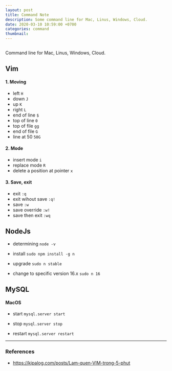 ```yaml
---
layout: post
title: Command Note
description: Some command line for Mac, Linus, Windows, Cloud.
date: 2020-03-10 10:59:00 +0700
categories: command
thumbnail:
---
```


![]()

Command line for Mac, Linus, Windows, Cloud.

## Vim
#### 1. Moving 
- left
```H```
- down 
```J```
- up 
```K```
- right
```L```
- end of line
```$```
- top of line
```0```
- top of file
```gg```
- end of file
```G```
- line at 50
```50G```

#### 2. Mode
- insert mode
```i```
- replace mode
```R```
- delete a position at pointer
```x```

#### 3. Save, exit
- exit
```:q```
- exit wihout save
```:q!```
- save
```:w```
- save override
```:w!```
- save then exit
```:wq```


## NodeJs
- determining
```node -v```

- install
```sudo npm install -g n```

- upgrade
```sudo n stable```

- change to specific version 16.x
```sudo n 16```

## MySQL
#### MacOS
- start
```mysql.server start```

- stop
```mysql.server stop```

- restart
```mysql.server restart```


---
### References
- https://kipalog.com/posts/Lam-quen-VIM-trong-5-phut
